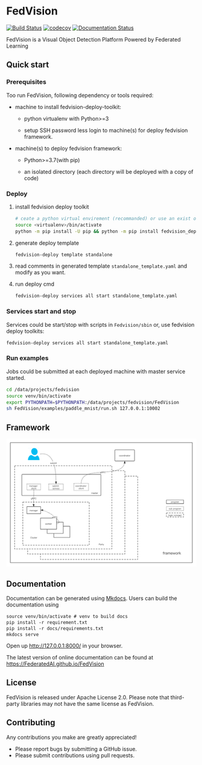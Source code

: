 # FedVision

[![Build Status](https://travis-ci.com/weiwee/FedVision.svg?token=M1cDYtJimwVq7j3Qq2c1&branch=master)](https://travis-ci.com/weiwee/FedVision)
[![codecov](https://codecov.io/gh/weiwee/FedVision/branch/master/graph/badge.svg?token=53P5W56MIJ)](https://codecov.io/gh/weiwee/FedVision)
[![Documentation Status](https://readthedocs.com/projects/sagewei-fedvision/badge/?version=latest&token=b5f872239fae7a1fb71abee19971fa6916d14cc10af496affd92446f64a7f75f)](https://sagewei-fedvision.readthedocs-hosted.com/en/latest/?badge=latest)

FedVision is a Visual Object Detection Platform Powered by Federated Learning


## Quick start

### Prerequisites

Too run FedVision, following dependency or tools required:

- machine to install fedvision-deploy-toolkit:

    - python virtualenv with Python>=3
    
    - setup SSH password less login to machine(s) for deploy fedvision framework.

- machine(s) to deploy fedvision framework:
    
    - Python>=3.7(with pip)
    
    - an isolated directory (each directory will be deployed with a copy of code)

### Deploy

1. install fedvision deploy toolkit

    ``` bash
    # ceate a python virtual envirement (recommanded) or use an exist one.
    source <virtualenv>/bin/activate
    python -m pip install -U pip && python -m pip install fedvision_deploy_toolkit
    ```

2. generate deploy template

    ```bash
    fedvision-deploy template standalone
    ```

3. read comments in generated template `standalone_template.yaml` and modify as you want.

4. run deploy cmd
    
    ```bash
    fedvision-deploy services all start standalone_template.yaml
    ```

### Services start and stop 

Services could be start/stop with scripts in `Fedvision/sbin` or, use fedvision deploy toolkits:

```bash
fedvision-deploy services all start standalone_template.yaml
```

### Run examples

Jobs could be submitted at each deployed machine with master service started. 

```bash
cd /data/projects/fedvision
source venv/bin/activate
export PYTHONPATH=$PYTHONPATH:/data/projects/fedvision/FedVision
sh FedVision/examples/paddle_mnist/run.sh 127.0.0.1:10002
```

## Framework


![framework](docs/img/fedvision.png)


## Documentation

Documentation can be generated using [Mkdocs](https://www.mkdocs.org/). 
Users can build the documentation using

```
source venv/bin/activate # venv to build docs
pip install -r requirement.txt
pip install -r docs/requirements.txt
mkdocs serve
```

Open up http://127.0.0.1:8000/ in your browser.

The latest version of online documentation can be found at https://FederatedAI.github.io/FedVision

## License

FedVision is released under Apache License 2.0. 
Please note that third-party libraries may not have the same license as FedVision.

## Contributing

Any contributions you make are greatly appreciated!

- Please report bugs by submitting a GitHub issue.
- Please submit contributions using pull requests.